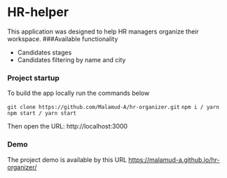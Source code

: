 # HR-helper
This application was designed to help HR managers organize their workspace.
###Available functionality
- Candidates stages
- Candidates filtering by name and city

### Project startup
To build the app locally run the commands below

` git clone https://github.com/Malamud-A/hr-organizer.git `
` npm i / yarn `
` npm start / yarn start `

Then open the URL: http://localhost:3000

### Demo
The project demo is available by this URL https://malamud-a.github.io/hr-organizer/
